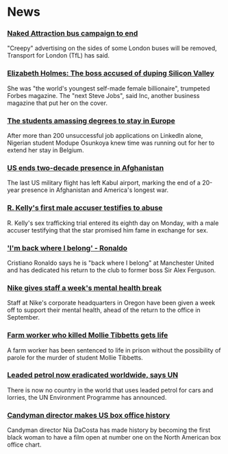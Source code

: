 # News
### [Naked Attraction bus campaign to end](https://www.bbc.com/news/uk-england-london-58350075)
"Creepy" advertising on the sides of some London buses will be removed, Transport for London (TfL) has said.
### [Elizabeth Holmes: The boss accused of duping Silicon Valley](https://www.bbc.com/news/business-58336998)
She was "the world's youngest self-made female billionaire", trumpeted Forbes magazine. The "next Steve Jobs", said Inc, another business magazine that put her on the cover.
### [The students amassing degrees to stay in Europe](https://www.bbc.com/news/world-africa-58319976)
After more than 200 unsuccessful job applications on LinkedIn alone, Nigerian student Modupe Osunkoya knew time was running out for her to extend her stay in Belgium. 
### [US ends two-decade presence in Afghanistan](https://www.bbc.com/news/world-asia-58390085)
The last US military flight has left Kabul airport, marking the end of a 20-year presence in Afghanistan and America's longest war.
### [R. Kelly's first male accuser testifies to abuse](https://www.bbc.com/news/entertainment-arts-58393119)
R. Kelly's sex trafficking trial entered its eighth day on Monday, with a male accuser testifying that the star promised him fame in exchange for sex.
### ['I'm back where I belong' - Ronaldo](https://www.bbc.com/sport/football/58367537)
Cristiano Ronaldo says he is "back where I belong" at Manchester United and has dedicated his return to the club to former boss Sir Alex Ferguson.
### [Nike gives staff a week's mental health break](https://www.bbc.com/news/business-58388796)
Staff at Nike's corporate headquarters in Oregon have been given a week off to support their mental health, ahead of the return to the office in September. 
### [Farm worker who killed Mollie Tibbetts gets life](https://www.bbc.com/news/world-us-canada-58390687)
A farm worker has been sentenced to life in prison without the possibility of parole for the murder of student Mollie Tibbetts.
### [Leaded petrol now eradicated worldwide, says UN](https://www.bbc.com/news/world-58388810)
There is now no country in the world that uses leaded petrol for cars and lorries, the UN Environment Programme has announced.
### [Candyman director makes US box office history](https://www.bbc.com/news/entertainment-arts-58394806)
Candyman director Nia DaCosta has made history by becoming the first black woman to have a film open at number one on the North American box office chart.
